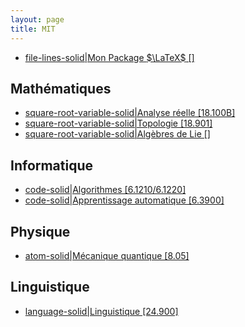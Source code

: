 ```yaml
---
layout: page
title: MIT
---
```



- [file-lines-solid|Mon Package $\LaTeX$ []](/posts/2024-05-29-mypackage.html)

## Mathématiques

- [square-root-variable-solid|Analyse réelle [18.100B]](/materials/real_analysis)
- [square-root-variable-solid|Topologie [18.901]](/materials/topology)
- [square-root-variable-solid|Algèbres de Lie []](/materials/lie_algebras)

## Informatique

- [code-solid|Algorithmes [6.1210/6.1220]](/materials/algorithms/)
- [code-solid|Apprentissage automatique [6.3900]](/materials/machine_learning)

## Physique

- [atom-solid|Mécanique quantique [8.05]](/materials/quantum_mechanics)

## Linguistique

- [language-solid|Linguistique [24.900]](/materials/linguistics)


